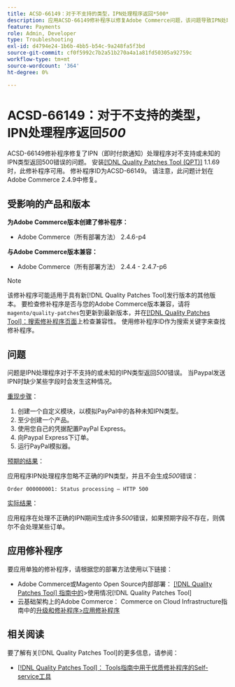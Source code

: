 ```yaml
---
title: ACSD-66149：对于不支持的类型，IPN处理程序返回*500*
description: 应用ACSD-66149修补程序以修复Adobe Commerce问题，该问题导致IPN处理程序不会忽略不支持的或未知的IPN类型，从而导致该问题无法记录、中断进程并返回500错误。
feature: Payments
role: Admin, Developer
type: Troubleshooting
exl-id: d4794e24-1b6b-4bb5-b54c-9a248fa5f3bd
source-git-commit: cf0f5992c7b2a51b270a4a1a81fd50305a92759c
workflow-type: tm+mt
source-wordcount: '364'
ht-degree: 0%

---
```


# ACSD-66149：对于不支持的类型，IPN处理程序返回&#x200B;*500*

ACSD-66149修补程序修复了IPN（即时付款通知）处理程序对不支持或未知的IPN类型返回500错误的问题。 安装[[!DNL Quality Patches Tool (QPT)]](/help/tools/quality-patches-tool/quality-patches-tool-to-self-serve-quality-patches.md) 1.1.69时，此修补程序可用。 修补程序ID为ACSD-66149。 请注意，此问题计划在Adobe Commerce 2.4.9中修复。

## 受影响的产品和版本

**为Adobe Commerce版本创建了修补程序：**

* Adobe Commerce（所有部署方法） 2.4.6-p4

**与Adobe Commerce版本兼容：**

* Adobe Commerce（所有部署方法） 2.4.4 - 2.4.7-p6

>[!NOTE]
>
>该修补程序可能适用于具有新[!DNL Quality Patches Tool]发行版本的其他版本。 要检查修补程序是否与您的Adobe Commerce版本兼容，请将`magento/quality-patches`包更新到最新版本，并在[[!DNL Quality Patches Tool]：搜索修补程序页面](https://experienceleague.adobe.com/tools/commerce-quality-patches/index.html)上检查兼容性。 使用修补程序ID作为搜索关键字来查找修补程序。

## 问题

问题是IPN处理程序对于不支持的或未知的IPN类型返回&#x200B;*500*&#x200B;错误。 当Paypal发送IPN时缺少某些字段时会发生这种情况。

<u>重现步骤</u>：

1. 创建一个自定义模块，以模拟PayPal中的各种未知IPN类型。
1. 至少创建一个产品。
1. 使用您自己的凭据配置PayPal Express。
1. 向Paypal Express下订单。
1. 运行PayPal模拟器。

<u>预期的结果</u>：

应用程序IPN处理程序忽略不正确的IPN类型，并且不会生成&#x200B;*500*&#x200B;错误：

```Order 000000001: Status processing — HTTP 500```

<u>实际结果</u>：

应用程序在处理不正确的IPN期间生成许多&#x200B;*500*&#x200B;错误，如果预期字段不存在，则偶尔不会处理某些订单。

## 应用修补程序

要应用单独的修补程序，请根据您的部署方法使用以下链接：

* Adobe Commerce或Magento Open Source内部部署： [[!DNL Quality Patches Tool] 指南中的](/help/tools/quality-patches-tool/usage.md)>使用情况[!DNL Quality Patches Tool]
* 云基础架构上的Adobe Commerce： Commerce on Cloud Infrastructure指南中的[升级和修补程序>应用修补程序](https://experienceleague.adobe.com/docs/commerce-cloud-service/user-guide/develop/upgrade/apply-patches.html)

## 相关阅读

要了解有关[!DNL Quality Patches Tool]的更多信息，请参阅：

* [[!DNL Quality Patches Tool]： Tools指南中用于优质修补程序的Self-service工具](/help/tools/quality-patches-tool/quality-patches-tool-to-self-serve-quality-patches.md)
